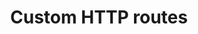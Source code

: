 ---
slug: http-routing
version: v1.398.0
title: Custom HTTP routes
tags: ['Workers', 'Security', 'Enterprise']
description: Windmill supports custom HTTP routes to trigger a script or flow.
features:
  [
    'Trigger a script or flow via a custom HTTP route.',
    'Use a preprocessor to transform the request before it is passed to the runnable.'
  ]
image: ./custom_http_routes.png
docs: /docs/core_concepts/http_routing
---